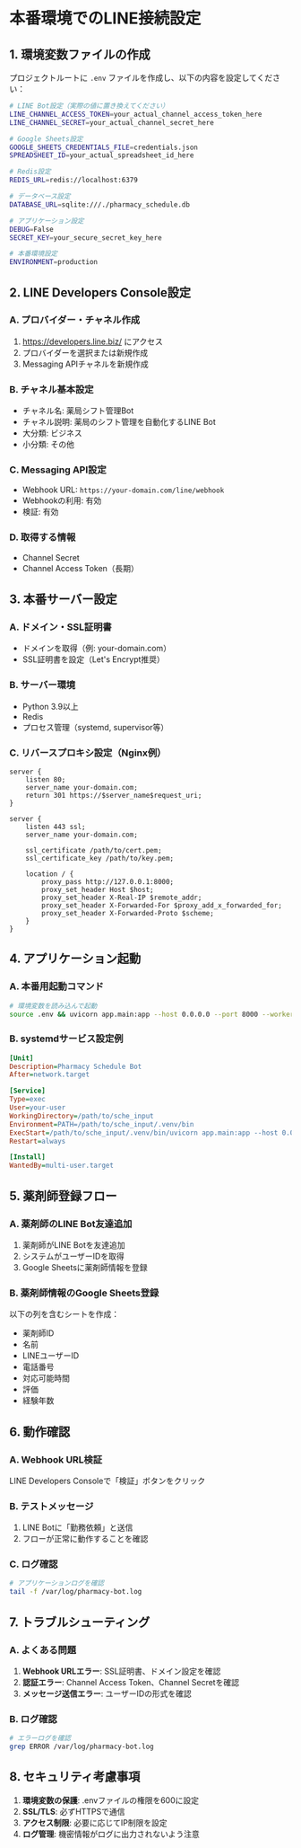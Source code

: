 # 本番環境でのLINE接続設定

## 1. 環境変数ファイルの作成

プロジェクトルートに `.env` ファイルを作成し、以下の内容を設定してください：

```bash
# LINE Bot設定（実際の値に置き換えてください）
LINE_CHANNEL_ACCESS_TOKEN=your_actual_channel_access_token_here
LINE_CHANNEL_SECRET=your_actual_channel_secret_here

# Google Sheets設定
GOOGLE_SHEETS_CREDENTIALS_FILE=credentials.json
SPREADSHEET_ID=your_actual_spreadsheet_id_here

# Redis設定
REDIS_URL=redis://localhost:6379

# データベース設定
DATABASE_URL=sqlite:///./pharmacy_schedule.db

# アプリケーション設定
DEBUG=False
SECRET_KEY=your_secure_secret_key_here

# 本番環境設定
ENVIRONMENT=production
```

## 2. LINE Developers Console設定

### A. プロバイダー・チャネル作成
1. https://developers.line.biz/ にアクセス
2. プロバイダーを選択または新規作成
3. Messaging APIチャネルを新規作成

### B. チャネル基本設定
- チャネル名: 薬局シフト管理Bot
- チャネル説明: 薬局のシフト管理を自動化するLINE Bot
- 大分類: ビジネス
- 小分類: その他

### C. Messaging API設定
- Webhook URL: `https://your-domain.com/line/webhook`
- Webhookの利用: 有効
- 検証: 有効

### D. 取得する情報
- Channel Secret
- Channel Access Token（長期）

## 3. 本番サーバー設定

### A. ドメイン・SSL証明書
- ドメインを取得（例: your-domain.com）
- SSL証明書を設定（Let's Encrypt推奨）

### B. サーバー環境
- Python 3.9以上
- Redis
- プロセス管理（systemd, supervisor等）

### C. リバースプロキシ設定（Nginx例）
```nginx
server {
    listen 80;
    server_name your-domain.com;
    return 301 https://$server_name$request_uri;
}

server {
    listen 443 ssl;
    server_name your-domain.com;
    
    ssl_certificate /path/to/cert.pem;
    ssl_certificate_key /path/to/key.pem;
    
    location / {
        proxy_pass http://127.0.0.1:8000;
        proxy_set_header Host $host;
        proxy_set_header X-Real-IP $remote_addr;
        proxy_set_header X-Forwarded-For $proxy_add_x_forwarded_for;
        proxy_set_header X-Forwarded-Proto $scheme;
    }
}
```

## 4. アプリケーション起動

### A. 本番用起動コマンド
```bash
# 環境変数を読み込んで起動
source .env && uvicorn app.main:app --host 0.0.0.0 --port 8000 --workers 4
```

### B. systemdサービス設定例
```ini
[Unit]
Description=Pharmacy Schedule Bot
After=network.target

[Service]
Type=exec
User=your-user
WorkingDirectory=/path/to/sche_input
Environment=PATH=/path/to/sche_input/.venv/bin
ExecStart=/path/to/sche_input/.venv/bin/uvicorn app.main:app --host 0.0.0.0 --port 8000 --workers 4
Restart=always

[Install]
WantedBy=multi-user.target
```

## 5. 薬剤師登録フロー

### A. 薬剤師のLINE Bot友達追加
1. 薬剤師がLINE Botを友達追加
2. システムがユーザーIDを取得
3. Google Sheetsに薬剤師情報を登録

### B. 薬剤師情報のGoogle Sheets登録
以下の列を含むシートを作成：
- 薬剤師ID
- 名前
- LINEユーザーID
- 電話番号
- 対応可能時間
- 評価
- 経験年数

## 6. 動作確認

### A. Webhook URL検証
LINE Developers Consoleで「検証」ボタンをクリック

### B. テストメッセージ
1. LINE Botに「勤務依頼」と送信
2. フローが正常に動作することを確認

### C. ログ確認
```bash
# アプリケーションログを確認
tail -f /var/log/pharmacy-bot.log
```

## 7. トラブルシューティング

### A. よくある問題
1. **Webhook URLエラー**: SSL証明書、ドメイン設定を確認
2. **認証エラー**: Channel Access Token、Channel Secretを確認
3. **メッセージ送信エラー**: ユーザーIDの形式を確認

### B. ログ確認
```bash
# エラーログを確認
grep ERROR /var/log/pharmacy-bot.log
```

## 8. セキュリティ考慮事項

1. **環境変数の保護**: .envファイルの権限を600に設定
2. **SSL/TLS**: 必ずHTTPSで通信
3. **アクセス制限**: 必要に応じてIP制限を設定
4. **ログ管理**: 機密情報がログに出力されないよう注意 